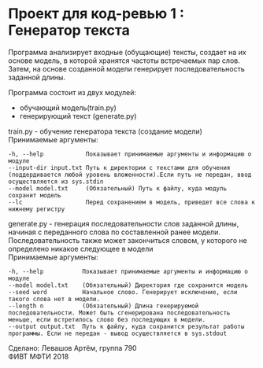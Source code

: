 Проект для код-ревью 1 : Генератор текста
=========================================

Программа анализирует входные (обущающие) тексты, создает на их основе модель,
в которой хранятся частоты встречаемых пар слов. Затем, на основе созданной модели
генерирует последовательность заданной длины.

Программа состоит из двух модулей: 
 - обучающий модель(train.py)
 - генерирующий текст (generate.py)
 
train.py - обучение генератора текста (создание модели)   
Принимаемые аргументы:   

    -h, --help            Показывает принимаемые аргументы и информацию о модуле
	--input-dir input.txt Путь к директории с текстами для обучения (поддердивается любой уровень вложенности).Если путь не передан, ввод осуществляется из sys.stdin   
	--model model.txt     (Обязательный) Путь к файлу, куда модуль сохранит модель    
	--lc                  Перед сохранением в модель, приведет все слова к нижнему регистру

generate.py - генерация последовательности слов заданной длины, начиная с переданного
слова по составленной ранее модели. Последовательность также может закончиться словом,
у которого не определено никакое следующее в модели   
Принимаемые аргументы:

	-h, --help           Показывает принимаемые аргументы и информацию о модуле
	--model model.txt    (Обязательный) Директория где сохранится модель
	--seed word          Начальное слово. Генерирует исключение, если такого слова нет в модели.
	--length n           (Обязательный) Длина генерируемой последовательности. Может быть сгенерирована последовательность меньше, если встретилось слово без последующих в модели.
	--output output.txt  Путь к файлу, куда сохранится результат работы программы. Если не передан - вывод осуществляется в sys.stdout
						

Сделано: Левашов Артём, группа 790   
ФИВТ МФТИ 2018
